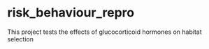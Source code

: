 # risk_behaviour_repro

This project tests the effects of glucocorticoid hormones on habitat selection